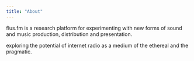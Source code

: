 ```yaml
---
title: "About"
---
```


flus.fm is a research platform for experimenting with new forms of sound and music production, distribution and presentation.

exploring the potential of internet radio as a medium of the ethereal and the pragmatic.
